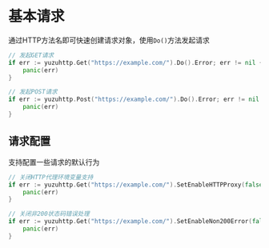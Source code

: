 # 基本请求
通过HTTP方法名即可快速创建请求对象，使用`Do()`方法发起请求
```go
// 发起GET请求
if err := yuzuhttp.Get("https://example.com/").Do().Error; err != nil {
    panic(err)
}

// 发起POST请求
if err := yuzuhttp.Post("https://example.com/").Do().Error; err != nil {
    panic(err)
}
```

## 请求配置
支持配置一些请求的默认行为
```go
// 关闭HTTP代理环境变量支持
if err := yuzuhttp.Get("https://example.com/").SetEnableHTTPProxy(false).Do().Error; err != nil {
    panic(err)
}

// 关闭非200状态码错误处理
if err := yuzuhttp.Get("https://example.com/").SetEnableNon200Error(false).Do().Error; err != nil {
    panic(err)
}
```